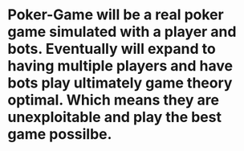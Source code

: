 # Poker-Game will be a real poker game simulated with a player and bots. Eventually will expand to having multiple players and have bots play ultimately game theory optimal. Which means they are unexploitable and play the best game possilbe.
